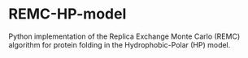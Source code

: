 # REMC-HP-model
Python implementation of the Replica Exchange Monte Carlo (REMC) algorithm for protein folding in the Hydrophobic-Polar (HP) model.
